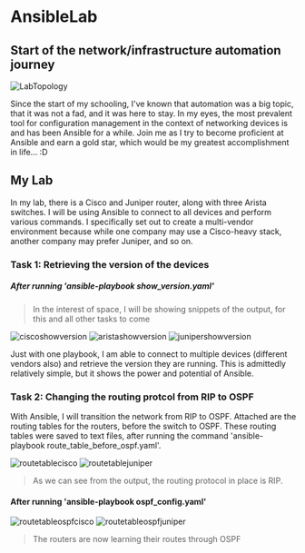 # AnsibleLab
## Start of the network/infrastructure automation journey

![LabTopology](https://user-images.githubusercontent.com/81763406/142034957-8396695a-9d2b-435e-99ef-abcc7c951b6f.png)

Since the start of my schooling, I've known that automation was a big topic, that it was not a fad, and it was here to stay. In my eyes, the most prevalent tool for configuration management in the context of networking devices is and has been Ansible for a while. Join me as I try to become proficient at Ansible and earn a gold star, which would be my greatest accomplishment in life... :D
## My Lab
In my lab, there is a Cisco and Juniper router, along with three Arista switches. I will be using Ansible to connect to all devices and perform various commands. I specifically set out to create a multi-vendor environment because while one company may use a Cisco-heavy stack, another company may prefer Juniper, and so on. 

### Task 1: Retrieving the version of the devices
##### After running 'ansible-playbook show_version.yaml'

> In the interest of space, I will be showing snippets of the output, for this and all other tasks to come

![ciscoshowversion](https://user-images.githubusercontent.com/81763406/142037007-f3152ff2-3461-42a8-a89f-10bcf81a22cf.png)
![aristashowversion](https://user-images.githubusercontent.com/81763406/142037081-0b9d1ded-6966-4aaa-9864-2e6cbb9b8d0d.png)
![junipershowversion](https://user-images.githubusercontent.com/81763406/142037092-a54c56e8-cc6a-45af-984a-7b08c0433b4d.png)

Just with one playbook, I am able to connect to multiple devices (different vendors also) and retrieve the version they are running. This is admittedly relatively simple, but it shows the power and potential of Ansible.

### Task 2: Changing the routing protcol from RIP to OSPF
With Ansible, I will transition the network from RIP to OSPF.
Attached are the routing tables for the routers, before the switch to OSPF. These routing tables were saved to text files, after running the command 'ansible-playbook route_table_before_ospf.yaml'.

![routetablecisco](https://user-images.githubusercontent.com/81763406/142063444-375c68e6-4e9b-427d-baa0-380df4283d36.png)
![routetablejuniper](https://user-images.githubusercontent.com/81763406/142063457-7a8bf1f5-53a7-4994-8c8b-75b95a0ae52f.png)

> As we can see from the output, the routing protocol in place is RIP.

#### After running 'ansible-playbook ospf_config.yaml'
![routetableospfcisco](https://user-images.githubusercontent.com/81763406/142513513-392598e2-0e1c-448a-a1cd-b2d1770b3641.png)
![routetableospfjuniper](https://user-images.githubusercontent.com/81763406/142513540-805feab8-37ff-4c40-96d9-59f15fad9fea.png)

> The routers are now learning their routes through OSPF

